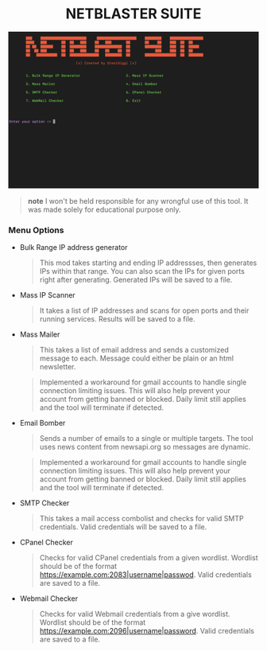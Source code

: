 <div align="center">
  <h1>NETBLASTER SUITE</h1>
</div>

![Menu Options](main_page.png)

> **note**
> I won't be held responsible for any wrongful use of this tool. It was made solely for educational purpose only.

### Menu Options

- Bulk Range IP address generator

  > This mod takes starting and ending IP addressses, then generates IPs within that range. You can also scan the IPs for given ports right after generating. Generated IPs will be saved to a file.

- Mass IP Scanner

  > It takes a list of IP addresses and scans for open ports and their running services. Results will be saved to a file.

- Mass Mailer

  > This takes a list of email address and sends a customized message to each. Message could either be plain or an html newsletter.

  > Implemented a workaround for gmail accounts to handle single connection limiting issues. This will also help prevent your account from getting banned or blocked. Daily limit still applies and the tool will terminate if detected.

- Email Bomber

  > Sends a number of emails to a single or multiple targets. The tool uses news content from newsapi.org so messages are dynamic.

  > Implemented a workaround for gmail accounts to handle single connection limiting issues. This will also help prevent your account from getting banned or blocked. Daily limit still applies and the tool will terminate if detected.

- SMTP Checker

  > This takes a mail access combolist and checks for valid SMTP credentials. Valid credentials will be saved to a file.

- CPanel Checker

  > Checks for valid CPanel credentials from a given wordlist. Wordlist should be of the format https://example.com:2083|username|passwod. Valid credentials are saved to a file.

- Webmail Checker

  > Checks for valid Webmail credentials from a give wordlist. Wordlist should be of the format https://example.com:2096|username|password. Valid credentials are saved to a file.

